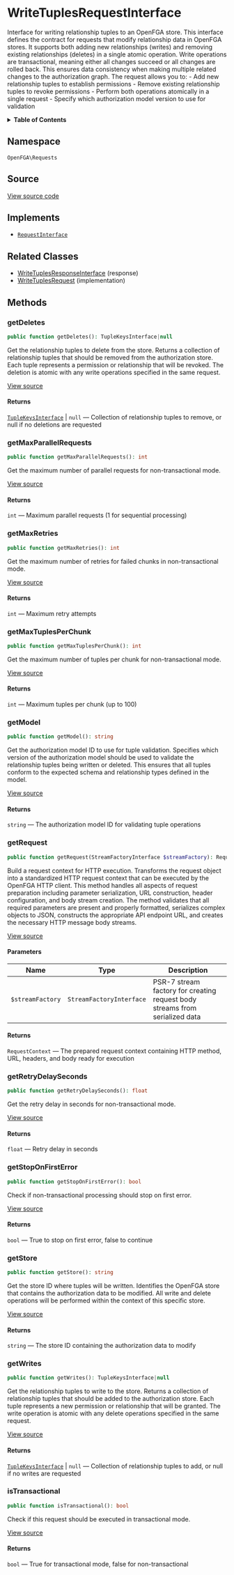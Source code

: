 # WriteTuplesRequestInterface

Interface for writing relationship tuples to an OpenFGA store. This interface defines the contract for requests that modify relationship data in OpenFGA stores. It supports both adding new relationships (writes) and removing existing relationships (deletes) in a single atomic operation. Write operations are transactional, meaning either all changes succeed or all changes are rolled back. This ensures data consistency when making multiple related changes to the authorization graph. The request allows you to: - Add new relationship tuples to establish permissions - Remove existing relationship tuples to revoke permissions - Perform both operations atomically in a single request - Specify which authorization model version to use for validation

<details>
<summary><strong>Table of Contents</strong></summary>

- [Namespace](#namespace)
- [Source](#source)
- [Implements](#implements)
- [Related Classes](#related-classes)
- [Methods](#methods)

- [`getDeletes()`](#getdeletes)
  - [`getMaxParallelRequests()`](#getmaxparallelrequests)
  - [`getMaxRetries()`](#getmaxretries)
  - [`getMaxTuplesPerChunk()`](#getmaxtuplesperchunk)
  - [`getModel()`](#getmodel)
  - [`getRequest()`](#getrequest)
  - [`getRetryDelaySeconds()`](#getretrydelayseconds)
  - [`getStopOnFirstError()`](#getstoponfirsterror)
  - [`getStore()`](#getstore)
  - [`getWrites()`](#getwrites)
  - [`isTransactional()`](#istransactional)

</details>

## Namespace

`OpenFGA\Requests`

## Source

[View source code](https://github.com/evansims/openfga-php/blob/main/src/Requests/WriteTuplesRequestInterface.php)

## Implements

- [`RequestInterface`](RequestInterface.md)

## Related Classes

- [WriteTuplesResponseInterface](Responses/WriteTuplesResponseInterface.md) (response)
- [WriteTuplesRequest](Requests/WriteTuplesRequest.md) (implementation)

## Methods

### getDeletes

```php
public function getDeletes(): TupleKeysInterface|null

```

Get the relationship tuples to delete from the store. Returns a collection of relationship tuples that should be removed from the authorization store. Each tuple represents a permission or relationship that will be revoked. The deletion is atomic with any write operations specified in the same request.

[View source](https://github.com/evansims/openfga-php/blob/main/src/Requests/WriteTuplesRequestInterface.php#L43)

#### Returns

[`TupleKeysInterface`](Models/Collections/TupleKeysInterface.md) &#124; `null` — Collection of relationship tuples to remove, or null if no deletions are requested

### getMaxParallelRequests

```php
public function getMaxParallelRequests(): int

```

Get the maximum number of parallel requests for non-transactional mode.

[View source](https://github.com/evansims/openfga-php/blob/main/src/Requests/WriteTuplesRequestInterface.php#L50)

#### Returns

`int` — Maximum parallel requests (1 for sequential processing)

### getMaxRetries

```php
public function getMaxRetries(): int

```

Get the maximum number of retries for failed chunks in non-transactional mode.

[View source](https://github.com/evansims/openfga-php/blob/main/src/Requests/WriteTuplesRequestInterface.php#L57)

#### Returns

`int` — Maximum retry attempts

### getMaxTuplesPerChunk

```php
public function getMaxTuplesPerChunk(): int

```

Get the maximum number of tuples per chunk for non-transactional mode.

[View source](https://github.com/evansims/openfga-php/blob/main/src/Requests/WriteTuplesRequestInterface.php#L64)

#### Returns

`int` — Maximum tuples per chunk (up to 100)

### getModel

```php
public function getModel(): string

```

Get the authorization model ID to use for tuple validation. Specifies which version of the authorization model should be used to validate the relationship tuples being written or deleted. This ensures that all tuples conform to the expected schema and relationship types defined in the model.

[View source](https://github.com/evansims/openfga-php/blob/main/src/Requests/WriteTuplesRequestInterface.php#L76)

#### Returns

`string` — The authorization model ID for validating tuple operations

### getRequest

```php
public function getRequest(StreamFactoryInterface $streamFactory): RequestContext

```

Build a request context for HTTP execution. Transforms the request object into a standardized HTTP request context that can be executed by the OpenFGA HTTP client. This method handles all aspects of request preparation including parameter serialization, URL construction, header configuration, and body stream creation. The method validates that all required parameters are present and properly formatted, serializes complex objects to JSON, constructs the appropriate API endpoint URL, and creates the necessary HTTP message body streams.

[View source](https://github.com/evansims/openfga-php/blob/main/src/Requests/RequestInterface.php#L57)

#### Parameters

| Name             | Type                     | Description                                                                 |
| ---------------- | ------------------------ | --------------------------------------------------------------------------- |
| `$streamFactory` | `StreamFactoryInterface` | PSR-7 stream factory for creating request body streams from serialized data |

#### Returns

`RequestContext` — The prepared request context containing HTTP method, URL, headers, and body ready for execution

### getRetryDelaySeconds

```php
public function getRetryDelaySeconds(): float

```

Get the retry delay in seconds for non-transactional mode.

[View source](https://github.com/evansims/openfga-php/blob/main/src/Requests/WriteTuplesRequestInterface.php#L83)

#### Returns

`float` — Retry delay in seconds

### getStopOnFirstError

```php
public function getStopOnFirstError(): bool

```

Check if non-transactional processing should stop on first error.

[View source](https://github.com/evansims/openfga-php/blob/main/src/Requests/WriteTuplesRequestInterface.php#L90)

#### Returns

`bool` — True to stop on first error, false to continue

### getStore

```php
public function getStore(): string

```

Get the store ID where tuples will be written. Identifies the OpenFGA store that contains the authorization data to be modified. All write and delete operations will be performed within the context of this specific store.

[View source](https://github.com/evansims/openfga-php/blob/main/src/Requests/WriteTuplesRequestInterface.php#L101)

#### Returns

`string` — The store ID containing the authorization data to modify

### getWrites

```php
public function getWrites(): TupleKeysInterface|null

```

Get the relationship tuples to write to the store. Returns a collection of relationship tuples that should be added to the authorization store. Each tuple represents a new permission or relationship that will be granted. The write operation is atomic with any delete operations specified in the same request.

[View source](https://github.com/evansims/openfga-php/blob/main/src/Requests/WriteTuplesRequestInterface.php#L113)

#### Returns

[`TupleKeysInterface`](Models/Collections/TupleKeysInterface.md) &#124; `null` — Collection of relationship tuples to add, or null if no writes are requested

### isTransactional

```php
public function isTransactional(): bool

```

Check if this request should be executed in transactional mode.

[View source](https://github.com/evansims/openfga-php/blob/main/src/Requests/WriteTuplesRequestInterface.php#L120)

#### Returns

`bool` — True for transactional mode, false for non-transactional
